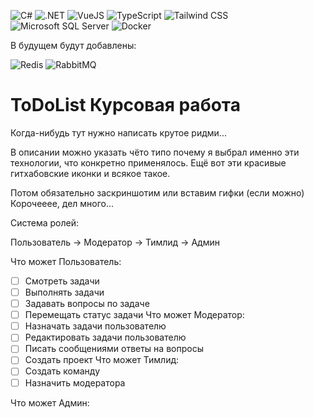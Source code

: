 ![C#](https://img.shields.io/badge/C%23-239120.svg?logo=c-sharp&logoColor=white)
![.NET](https://img.shields.io/badge/.NET-512BD4?logo=dotnet&logoColor=fff)
![VueJS](https://img.shields.io/badge/Vue.js-35495e.svg?logo=vue.js&logoColor=4FC08D)
![TypeScript](https://img.shields.io/badge/TypeScript-007ACC.svg?logo=typescript&logoColor=white)
![Tailwind CSS](https://img.shields.io/badge/Tailwind_CSS-38B2AC?logo=tailwindcss&logoColor=white)
![Microsoft SQL Server](https://custom-icon-badges.demolab.com/badge/Microsoft%20SQL%20Server-CC2927?logo=mssqlserver-white&logoColor=white)
![Docker](https://img.shields.io/badge/Docker-2496ED?logo=docker&logoColor=white)

В будущем будут добавлены:

![Redis](https://img.shields.io/badge/Redis-DC382D?logo=redis&logoColor=white)
![RabbitMQ](https://img.shields.io/badge/RabbitMQ-FF6600?logo=rabbitmq&logoColor=white)

# ToDoList Курсовая работа

Когда-нибудь тут нужно написать крутое ридми...

В описании можно указать чёто типо почему я выбрал именно эти технологии, что конкретно применялось. Ещё вот эти красивые гитхабовские иконки и всякое такое.

Потом обязательно заскриншотим или вставим гифки (если можно) Корочееее, дел много...

Система ролей:

Пользователь -> Модератор -> Тимлид -> Админ

Что может Пользователь:
- [ ] Смотреть задачи
- [ ] Выполнять задачи
- [ ] Задавать вопросы по задаче
- [ ] Перемещать статус задачи
Что может Модератор:
- [ ] Назначать задачи пользователю
- [ ] Редактировать задачи пользователю
- [ ] Писать сообщениями ответы на вопросы
- [ ] Создать проект
Что может Тимлид:
- [ ] Создать команду
- [ ] Назначить модератора

Что может Админ:
